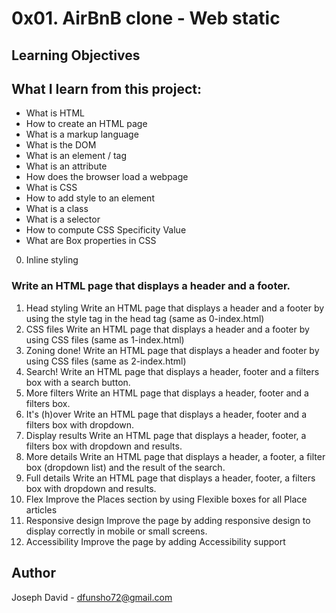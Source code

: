 # 0x01. AirBnB clone - Web static
## Learning Objectives
## What I learn from this project:
- What is HTML
- How to create an HTML page
- What is a markup language
- What is the DOM
- What is an element / tag
- What is an attribute
- How does the browser load a webpage
- What is CSS
- How to add style to an element
- What is a class
- What is a selector
- How to compute CSS Specificity Value
- What are Box properties in CSS
0. Inline styling
### Write an HTML page that displays a header and a footer.
1. Head styling
   Write an HTML page that displays a header and a footer by using the style tag in the head tag (same as 0-index.html)
2. CSS files
   Write an HTML page that displays a header and a footer by using CSS files (same as 1-index.html)
3. Zoning done!
   Write an HTML page that displays a header and footer by using CSS files (same as 2-index.html)
4. Search!
   Write an HTML page that displays a header, footer and a filters box with a search button.
5. More filters
   Write an HTML page that displays a header, footer and a filters box.
6. It's (h)over
   Write an HTML page that displays a header, footer and a filters box with dropdown.
7. Display results
   Write an HTML page that displays a header, footer, a filters box with dropdown and results.
8. More details
   Write an HTML page that displays a header, a footer, a filter box (dropdown list) and the result of the search.
9. Full details
   Write an HTML page that displays a header, footer, a filters box with dropdown and results.
10. Flex
    Improve the Places section by using Flexible boxes for all Place articles
11. Responsive design
    Improve the page by adding responsive design to display correctly in mobile or small screens.
12. Accessibility
    Improve the page by adding Accessibility support
## Author
   Joseph David - dfunsho72@gmail.com
